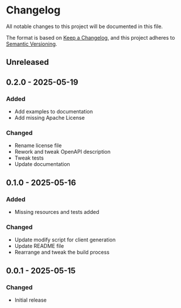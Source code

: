 # Changelog

All notable changes to this project will be documented in this file.

The format is based on [Keep a Changelog](https://keepachangelog.com/en/1.0.0/),
and this project adheres to [Semantic Versioning](https://semver.org/spec/v2.0.0.html).

## Unreleased

## 0.2.0 - 2025-05-19

### Added

* Add examples to documentation
* Add missing Apache License

### Changed

* Rename license file
* Rework and tweak OpenAPI description
* Tweak tests
* Update documentation

## 0.1.0 - 2025-05-16

### Added

* Missing resources and tests added

### Changed

* Update modify script for client generation
* Update README file
* Rearrange and tweak the build process

## 0.0.1 - 2025-05-15

### Changed

- Initial release
